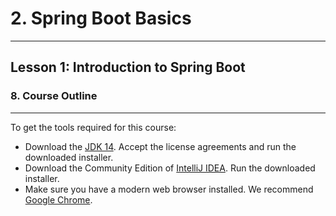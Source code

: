 # 2. Spring Boot Basics 
___

## Lesson 1: Introduction to Spring Boot 

### 8. Course Outline 

___


To get the tools required for this course:

* Download the [JDK 14](https://www.oracle.com/java/technologies/javase-jdk14-downloads.html). Accept the license agreements and run the downloaded installer.
* Download the Community Edition of [IntelliJ IDEA](https://www.jetbrains.com/idea/download/). Run the downloaded installer.
* Make sure you have a modern web browser installed. We recommend [Google Chrome](https://www.google.com/chrome/).
